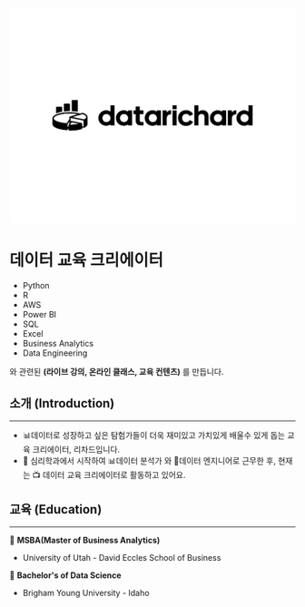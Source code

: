 ![datarichard](assets/img/datarichard.png)

# 데이터 교육 크리에이터

- Python
- R
- AWS
- Power BI
- SQL
- Excel
- Business Analytics
- Data Engineering

와 관련된 **(라이브 강의, 온라인 클래스, 교육 컨텐츠)** 를 만듭니다.


## 소개 (Introduction)
------

- 📊데이터로 성장하고 싶은 탐험가들이 더욱 재미있고 가치있게 배울수 있게 돕는 
교육 크리에이터, 리차드입니다.
- 📖 심리학과에서 시작하여 
📊데이터 분석가 와 🔧데이터 엔지니어로 근무한 후,
현재는 📺 데이터 교육 크리에이터로 활동하고 있어요.


## 교육 (Education)
------
🏫 **MSBA(Master of Business Analytics)**

- University of Utah - David Eccles School of Business

🏫 **Bachelor's of Data Science**
- Brigham Young University - Idaho
